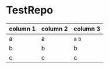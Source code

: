 # TestRepo

| column 1 | column 2 | column 3 |
|----------|----------|----------|
| a | a | `a` `b`|
| b | b | b |
| c | c | c |
